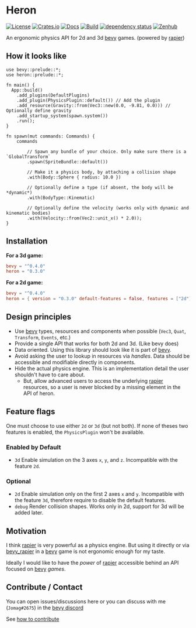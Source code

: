 # Heron

[![License](https://img.shields.io/github/license/jcornaz/heron)](https://github.com/jcornaz/heron/blob/main/LICENSE)
[![Crates.io](https://img.shields.io/crates/v/heron)](https://crates.io/crates/heron)
[![Docs](https://docs.rs/heron/badge.svg)](https://docs.rs/heron)
[![Build](https://img.shields.io/github/workflow/status/jcornaz/heron/Build)](https://github.com/jcornaz/heron/actions?query=workflow%3ABuild+branch%3Amain)
[![dependency status](https://deps.rs/repo/github/jcornaz/heron/status.svg)](https://deps.rs/repo/github/jcornaz/heron)
[![Zenhub](https://img.shields.io/badge/workspace-zenhub-%236061be)](https://app.zenhub.com/workspaces/heron-600478067304b1000e27f4c4/board)

An ergonomic physics API for 2d and 3d [bevy] games. (powered by [rapier])

## How it looks like

```rust,no_run
use bevy::prelude::*;
use heron::prelude::*;

fn main() {
  App::build()
    .add_plugins(DefaultPlugins)
    .add_plugin(PhysicsPlugin::default()) // Add the plugin
    .add_resource(Gravity::from(Vec3::new(0.0, -9.81, 0.0))) // Optionally define gravity
    .add_startup_system(spawn.system())
    .run();
}

fn spawn(mut commands: Commands) {
    commands

        // Spawn any bundle of your choice. Only make sure there is a `GlobalTransform`
        .spawn(SpriteBundle::default())

        // Make it a physics body, by attaching a collision shape
        .with(Body::Sphere { radius: 10.0 })

        // Optionally define a type (if absent, the body will be *dynamic*)
        .with(BodyType::Kinematic)
        
        // Optionally define the velocity (works only with dynamic and kinematic bodies)
        .with(Velocity::from(Vec2::unit_x() * 2.0));
}
```

## Installation


**For a 3d game:**
```toml
bevy = "^0.4.0"
heron = "0.3.0"
```

**For a 2d game:**
```toml
bevy = "^0.4.0"
heron = { version = "0.3.0" default-features = false, features = ["2d"] }
```


## Design principles

* Use [bevy] types, resources and components when possible (`Vec3`, `Quat`, `Transform`, `Events`, etc.)
* Provide a single API that works for both 2d and 3d. (Like bevy does)
* Data oriented. Using this library should look like it is part of [bevy].
* Avoid asking the user to lookup in resources via *handles*. Data should be accessible and modifiable directly in components.
* Hide the actual physics engine. This is an implementation detail the user shouldn't have to care about.
    * But, allow advanced users to access the underlying [rapier] resources, so a user is never blocked by a missing
      element in the API of heron.


## Feature flags

One must choose to use either `2d` or `3d` (but not both). If none of theses two features is enabled, the `PhysicsPlugin` won't be available.

### Enabled by Default

* `3d` Enable simulation on the 3 axes `x`, `y`, and `z`. Incompatible with the feature `2d`.

### Optional

* `2d` Enable simulation only on the first 2 axes `x` and `y`. Incompatible with the feature `3d`, therefore require to disable the default features.
* `debug` Render collision shapes. Works only in 2d, support for 3d will be added later.


## Motivation

I think [rapier] is very powerful as a physics engine. But using it directly or via [bevy_rapier] in a [bevy] game is
not ergonomic enough for my taste.

Ideally I would like to have the *power* of [rapier] accessible behind an API focused on [bevy] *games*.


[bevy]: https://bevyengine.org

[rapier]: https://rapier.rs

[bevy_rapier]: https://github.com/dimforge/bevy_rapier


## Contribute / Contact

You can open issues/discussions here or you can discuss with me (`Jomag#2675`) in the [bevy discord](https://discord.com/invite/gMUk5Ph)

See [how to contribute](https://github.com/jcornaz/heron/blob/main/CONTRIBUTING.md)
